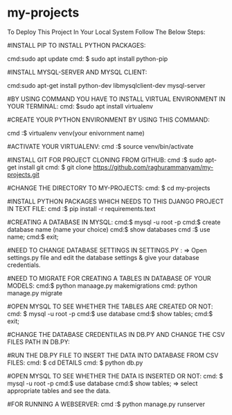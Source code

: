 # my-projects
To Deploy This Project In Your Local System Follow The Below Steps:

#INSTALL PIP TO INSTALL PYTHON PACKAGES: 

cmd:sudo apt update
cmd: $ sudo apt install python-pip

#INSTALL MYSQL-SERVER AND MYSQL CLIENT:

cmd:sudo apt-get install python-dev libmysqlclient-dev mysql-server
   
#BY USING COMMAND YOU HAVE TO INSTALL VIRTUAL ENVIRONMENT IN YOUR TERMINAL:
 cmd: $sudo apt install virtualenv
 
#CREATE YOUR PYTHON ENVIRONMENT BY USING THIS COMMAND:

  cmd :$ virtualenv venv(your enivornment name)
  
#ACTIVATE YOUR VIRTUALENV:
  cmd :$ source venv/bin/activate
  
#INSTALL GIT FOR PROJECT CLONING FROM GITHUB:
  cmd :$ sudo apt-get install git 
  cmd: $ git clone https://github.com/raghurammanyam/my-projects.git
  
#CHANGE THE DIRECTORY TO MY-PROJECTS:
  cmd: $ cd my-projects
 
#INSTALL PYTHON PACKAGES WHICH NEEDS TO THIS DJANGO PROJECT IN TEXT FILE:
 cmd :$ pip install -r requirements.text

#CREATING A DATABASE IN MYSQL:
  cmd:$ mysql -u root -p
  cmd:$ create database  name (name your choice)
  cmd:$ show databases
  cmd :$ use name;
  cmd:$ exit;
 
#NEED TO CHANGE DATABASE SETTINGS IN SETTINGS.PY :
  => Open settings.py file and edit the database settings & give your database credentials.
 
#NEED TO MIGRATE FOR CREATING A TABLES IN DATABASE OF YOUR MODELS:
  cmd:$ python manaage.py makemigrations
  cmd: python manage.py migrate
  
#OPEN MYSQL TO SEE WHETHER THE TABLES ARE CREATED OR NOT:
  cmd: $ mysql -u root -p
  cmd:$ use database
  cmd:$ show tables;
  cmd:$ exit;
  
#CHANGE THE DATABASE CREDENTILAS IN DB.PY AND CHANGE THE CSV FILES PATH IN DB.PY:

  
#RUN THE DB.PY FILE TO INSERT THE DATA INTO DATABASE FROM CSV FILES:
   cmd: $ cd DETAILS
   cmd: $ python db.py
    
#OPEN MYSQL TO SEE WHETHER THE DATA IS INSERTED OR NOT:
  cmd: $ mysql -u root -p
  cmd:$ use database
  cmd:$ show tables;
  => select appropriate tables and see the data.
   
#FOR RUNNING A WEBSERVER:
  cmd :$ python manage.py runserver
   
  

  
  
  
  
   
  

  
  
  
  
  
 
 
 
 
 
 
 
 
 
 
  
  
  

  
  
  
  
 
 

